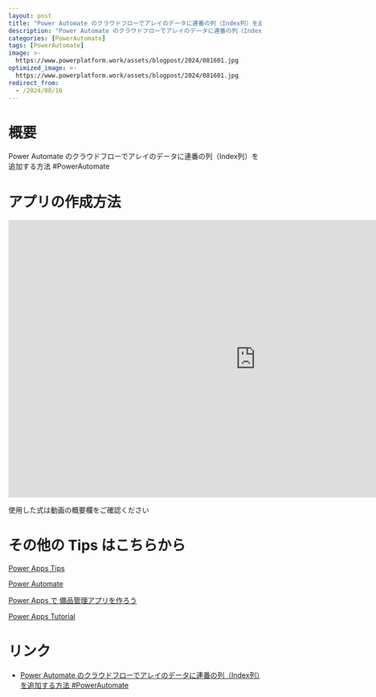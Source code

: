 ```yaml
---
layout: post
title: "Power Automate のクラウドフローでアレイのデータに連番の列（Index列）を追加する方法 #PowerAutomate"
description: "Power Automate のクラウドフローでアレイのデータに連番の列（Index列）を追加する方法 #PowerAutomateを動画で分かりやすく解説"
categories: [PowerAutomate]
tags: [PowerAutomate]
image: >-
  https://www.powerplatform.work/assets/blogpost/2024/081601.jpg
optimized_image: >-
  https://www.powerplatform.work/assets/blogpost/2024/081601.jpg
redirect_from:
  - /2024/08/16
---
```



#  概要

Power Automate のクラウドフローでアレイのデータに連番の列（Index列）を追加する方法 #PowerAutomate


# アプリの作成方法

<iframe width="983" height="553" src="https://www.youtube.com/embed/gbrXK3WVGf0" title="YouTube video player" frameborder="0" allow="accelerometer; autoplay; clipboard-write; encrypted-media; gyroscope; picture-in-picture" allowfullscreen></iframe>


使用した式は動画の概要欄をご確認ください


# その他の Tips はこちらから

[Power Apps Tips](https://www.youtube.com/watch?v=VrAQf3JQ7yM&list=PLVhFi1fb3DqakSLVMn22DDcySXh9jtzi- )


[Power Automate](https://www.youtube.com/watch?v=-YnJYT0ASEM&list=PLVhFi1fb3Dqbzic6GieqnLFgD3aTj-eHA)


[Power Apps で 備品管理アプリを作ろう](https://www.youtube.com/playlist?list=PLVhFi1fb3DqZM3HKb8Hea6XEL96990Fyn)


[Power Apps Tutorial](https://www.youtube.com/playlist?list=PLVhFi1fb3DqalxpL974VvAJvV4iWoSbe_)


# リンク


- [Power Automate のクラウドフローでアレイのデータに連番の列（Index列）を追加する方法 #PowerAutomate](https://www.youtube.com/watch?v=gbrXK3WVGf0)

